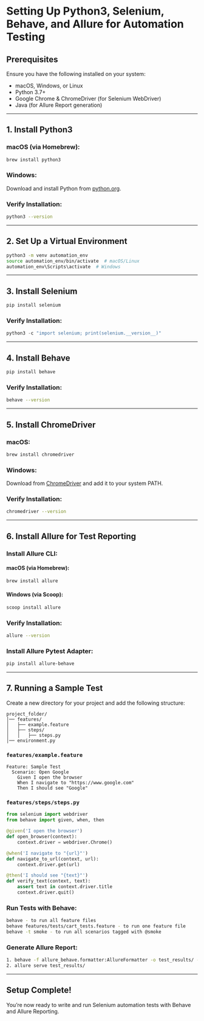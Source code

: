 # Setting Up Python3, Selenium, Behave, and Allure for Automation Testing

## Prerequisites
Ensure you have the following installed on your system:
- macOS, Windows, or Linux
- Python 3.7+
- Google Chrome & ChromeDriver (for Selenium WebDriver)
- Java (for Allure Report generation)

---

## 1. Install Python3
### **macOS (via Homebrew):**
```bash
brew install python3
```

### **Windows:**
Download and install Python from [python.org](https://www.python.org/downloads/).

### **Verify Installation:**
```bash
python3 --version
```

---

## 2. Set Up a Virtual Environment
```bash
python3 -m venv automation_env
source automation_env/bin/activate  # macOS/Linux
automation_env\Scripts\activate  # Windows
```

---

## 3. Install Selenium
```bash
pip install selenium
```

### **Verify Installation:**
```python
python3 -c "import selenium; print(selenium.__version__)"
```

---

## 4. Install Behave
```bash
pip install behave
```

### **Verify Installation:**
```bash
behave --version
```

---

## 5. Install ChromeDriver
### **macOS:**
```bash
brew install chromedriver
```
### **Windows:**
Download from [ChromeDriver](https://sites.google.com/chromium.org/driver/) and add it to your system PATH.

### **Verify Installation:**
```bash
chromedriver --version
```

---

## 6. Install Allure for Test Reporting
### **Install Allure CLI:**
#### **macOS (via Homebrew):**
```bash
brew install allure
```

#### **Windows (via Scoop):**
```bash
scoop install allure
```

### **Verify Installation:**
```bash
allure --version
```

### **Install Allure Pytest Adapter:**
```bash
pip install allure-behave
```

---

## 7. Running a Sample Test
Create a new directory for your project and add the following structure:
```
project_folder/
│── features/
│   ├── example.feature
│   ├── steps/
│   │   ├── steps.py
│── environment.py
```

### **`features/example.feature`**
```gherkin
Feature: Sample Test
  Scenario: Open Google
    Given I open the browser
    When I navigate to "https://www.google.com"
    Then I should see "Google"
```

### **`features/steps/steps.py`**
```python
from selenium import webdriver
from behave import given, when, then

@given('I open the browser')
def open_browser(context):
    context.driver = webdriver.Chrome()

@when('I navigate to "{url}"')
def navigate_to_url(context, url):
    context.driver.get(url)

@then('I should see "{text}"')
def verify_text(context, text):
    assert text in context.driver.title
    context.driver.quit()
```

### **Run Tests with Behave:**
```bash
behave - to run all feature files
behave features/tests/cart_tests.feature - to run one feature file
behave -t smoke - to run all scenarios tagged with @smoke

```

### **Generate Allure Report:**
```bash
1. behave -f allure_behave.formatter:AllureFormatter -o test_results/ -t smoke
2. allure serve test_results/
```

---

## Setup Complete!
You’re now ready to write and run Selenium automation tests with Behave and Allure Reporting.

